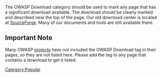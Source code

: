 <div>

The OWASP Download category should be used to mark any page that has a
significant download available. The download should be clearly marked
and described near the top of the page. Our old download center is
located at
[SourceForge](http://sourceforge.net/project/showfiles.php?group_id=64424).
Many of our documents and tools are still available there.

## Important Note

Many OWASP [projects](projects "wikilink") have not included the OWASP
Download tag in their pages, so they are not listed here. Please add the
tag to any page that contains a download to get it listed.

</div>

[Category:Popular](Category:Popular "wikilink")
